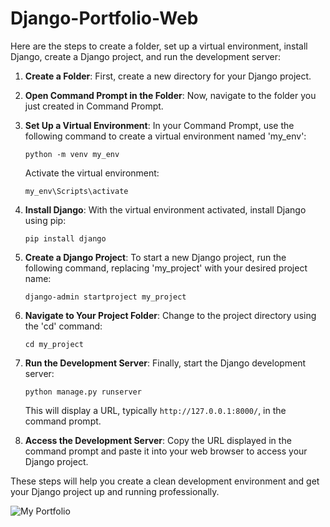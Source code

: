 # Django-Portfolio-Web
Here are the steps to create a folder, set up a virtual environment, install Django, create a Django project, and run the development server:

1. **Create a Folder**: First, create a new directory for your Django project.

2. **Open Command Prompt in the Folder**: Now, navigate to the folder you just created in Command Prompt.

3. **Set Up a Virtual Environment**: In your Command Prompt, use the following command to create a virtual environment named 'my_env':
   
   ```
   python -m venv my_env
   ```

   Activate the virtual environment:
   
   ```
   my_env\Scripts\activate
   ```

4. **Install Django**: With the virtual environment activated, install Django using pip:

   ```
   pip install django
   ```

5. **Create a Django Project**: To start a new Django project, run the following command, replacing 'my_project' with your desired project name:

   ```
   django-admin startproject my_project
   ```

6. **Navigate to Your Project Folder**: Change to the project directory using the 'cd' command:

   ```
   cd my_project
   ```

7. **Run the Development Server**: Finally, start the Django development server:

   ```
   python manage.py runserver
   ```

   This will display a URL, typically `http://127.0.0.1:8000/`, in the command prompt.

8. **Access the Development Server**: Copy the URL displayed in the command prompt and paste it into your web browser to access your Django project.

These steps will help you create a clean development environment and get your Django project up and running professionally.

![My Portfolio](https://github.com/Adeen317/Django-Portfolio-Web/assets/112985225/f2048cb8-4c79-4895-ae4a-f1047c63d753)
